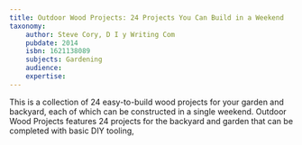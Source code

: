 ```yaml
---
title: Outdoor Wood Projects: 24 Projects You Can Build in a Weekend
taxonomy:
	author: Steve Cory, D I y Writing Com
	pubdate: 2014
	isbn: 1621138089
	subjects: Gardening
	audience: 
	expertise: 
---
```

This is a collection of 24 easy-to-build wood projects for your garden and backyard, each of which can be constructed in a single weekend. Outdoor Wood Projects features 24 projects for the backyard and garden that can be completed with basic DIY tooling,